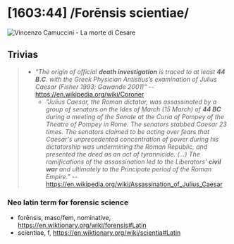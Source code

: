 # [1603:44] /Forēnsis scientiae/

![Vincenzo Camuccini - La morte di Cesare](https://upload.wikimedia.org/wikipedia/commons/thumb/e/eb/Vincenzo_Camuccini_-_La_morte_di_Cesare.jpg/1024px-Vincenzo_Camuccini_-_La_morte_di_Cesare.jpg)

## Trivias
> - _"The origin of official **death investigation** is traced to at least **44 B.C**. with the Greek Physician Antistius’s examination of Julius Caesar (Fisher 1993; Gawande 2001)"_ -- https://en.wikipedia.org/wiki/Coroner
>   - _"Julius Caesar, the Roman dictator, was assassinated by a group of senators on the Ides of March (15 March) of **44 BC** during a meeting of the Senate at the Curia of Pompey of the Theatre of Pompey in Rome. The senators stabbed Caesar 23 times. The senators claimed to be acting over fears that Caesar's unprecedented concentration of power during his dictatorship was undermining the Roman Republic, and presented the deed as an act of tyrannicide. (...) The ramifications of the assassination led to the Liberators' **civil war** and ultimately to the Principate period of the Roman Empire."_ -- https://en.wikipedia.org/wiki/Assassination_of_Julius_Caesar


<!--
- Hofmann (often cited by brazilians); He was a pioneer of modern forensic pathology.
  - "1878 - Lehrbuch der gerichtlichen Medicin : mit besonderer Berücksichtigung der Österreichischen und Deutschen Gesetzgebung
1878"
    - https://archive.org/details/b21924879/page/n5/mode/2up
  - "1898 - Atlas of legal medicine (authorized translation from german)"
    - https://archive.org/details/atlasoflegalmedi00hofm
-->


### Neo latin term for forensic science
- forēnsis, masc/fem, nominative, https://en.wiktionary.org/wiki/forensis#Latin
- scientiae, f, https://en.wiktionary.org/wiki/scientia#Latin
